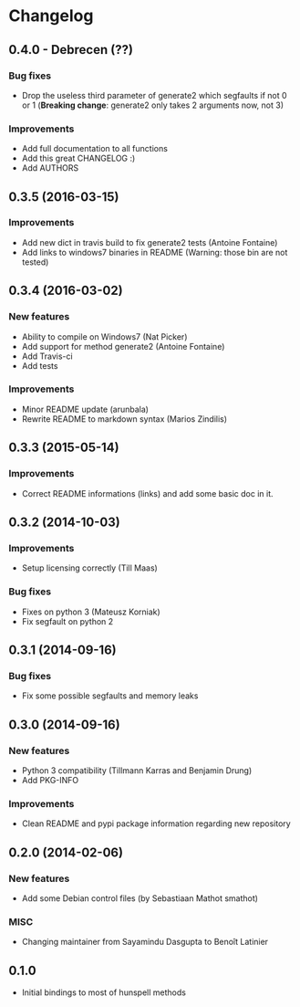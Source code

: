 # Changelog

## 0.4.0 - Debrecen (??)
### Bug fixes
- Drop the useless third parameter of generate2 which segfaults if not 0 or 1 (**Breaking change**: generate2 only takes 2 arguments now, not 3)

### Improvements
- Add full documentation to all functions
- Add this great CHANGELOG :)
- Add AUTHORS

## 0.3.5 (2016-03-15)
### Improvements
- Add new dict in travis build to fix generate2 tests (Antoine Fontaine)
- Add links to windows7 binaries in README (Warning: those bin are not tested)

## 0.3.4 (2016-03-02)
### New features
- Ability to compile on Windows7 (Nat Picker)
- Add support for method generate2 (Antoine Fontaine)
- Add Travis-ci
- Add tests

### Improvements
- Minor README update (arunbala)
- Rewrite README to markdown syntax (Marios Zindilis)

## 0.3.3 (2015-05-14)
### Improvements
- Correct README informations (links) and add some basic doc in it.

## 0.3.2 (2014-10-03)
### Improvements
- Setup licensing correctly (Till Maas)

### Bug fixes
- Fixes on python 3 (Mateusz Korniak)
- Fix segfault on python 2

## 0.3.1 (2014-09-16)
### Bug fixes
- Fix some possible segfaults and memory leaks

## 0.3.0 (2014-09-16)
### New features
- Python 3 compatibility (Tillmann Karras and Benjamin Drung)
- Add PKG-INFO

### Improvements
- Clean README and pypi package information regarding new repository

## 0.2.0 (2014-02-06)
### New features
- Add some Debian control files (by Sebastiaan Mathot smathot)

### MISC
- Changing maintainer from Sayamindu Dasgupta to Benoît Latinier

## 0.1.0
- Initial bindings to most of hunspell methods


